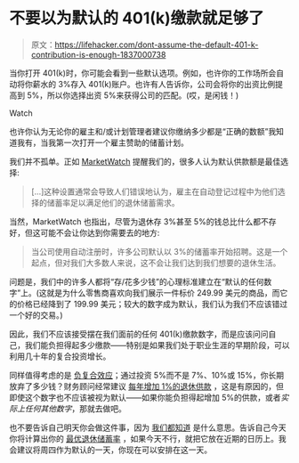 # 不要以为默认的 401(k)缴款就足够了

> 原文：<https://lifehacker.com/dont-assume-the-default-401-k-contribution-is-enough-1837000738>

当你打开 401(k)时，你可能会看到一些默认选项。例如，也许你的工作场所会自动将你薪水的 3%存入 401(k)账户。也许有人告诉你，公司会将你的出资比例提高到 5%，所以你选择出资 5%来获得公司的匹配。(哎，是闲钱！)

Watch

也许你认为无论你的雇主和/或计划管理者建议你缴纳多少都是“正确的数额”我知道我有，当我第一次打开一个雇主赞助的储蓄计划。

我们并不孤单。正如 [MarketWatch](https://www.marketwatch.com/story/the-mind-games-you-play-with-yourself-now-can-cost-you-big-in-retirement-2019-08-05) 提醒我们的，很多人认为默认供款额是最佳选择:

> [...]这种设置通常会导致人们错误地认为，雇主在自动登记过程中为他们选择的储蓄率足以满足他们的退休储蓄需求。

当然，MarketWatch 也指出，尽管为退休存 3%甚至 5%的钱总比什么都不存好，但这可能不会让你达到你需要去的地方:

> 当公司使用自动注册时，许多公司默认以 3%的储蓄率开始招聘。这是一个起点，但对我们大多数人来说，这不会让我们达到我们想要的退休生活。

问题是，我们中的许多人都将“存/花多少钱”的心理标准建立在“默认的任何数字”上。(这就是为什么零售商喜欢向我们展示一件标价 249.99 美元的商品，而它的价格已经降到了 199.99 美元；较大的数字成为默认，我们认为我们不应该错过一个好的交易。)

因此，我们不应该接受摆在我们面前的任何 401(k)缴款数字，而是应该问问自己，我们能负担得起多少缴款——特别是如果我们处于职业生涯的早期阶段，可以利用几十年的复合投资增长。

同样值得考虑的是 [负复合效应](https://twocents.lifehacker.com/how-to-keep-negative-compounding-from-derailing-your-fi-1836530454)；通过投资 5%而不是 7%、10%或 15%，你长期放弃了多少钱？财务顾问经常建议 [每年增加 1%的退休供款](https://twocents.lifehacker.com/you-just-need-to-increase-your-savings-by-1-a-year-1826984496) ，这是有原因的，但即使这个数字也不应该被视为默认——如果你能负担得起增加 5%的供款，或者*实际上任何其他数字*，那就去做吧。

也不要告诉自己明天你会做这件事，因为 [我们都知道](https://lifehacker.com/how-to-trick-yourself-out-of-a-bad-habit-1836969254) 是什么意思。告诉自己今天你将计算出你的 [最优退休储蓄率](https://twocents.lifehacker.com/this-retirement-calculator-tells-you-how-much-to-save-m-1773172461) ，如果今天不行，就把它放在近期的日历上。我会建议将周四作为默认的一天，你现在可以安排在这一天。